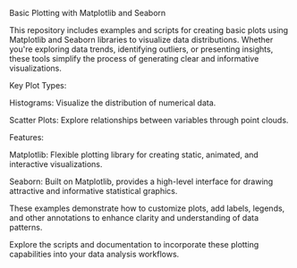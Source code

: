 Basic Plotting with Matplotlib and Seaborn



















This repository includes examples and scripts for creating basic plots using Matplotlib and Seaborn libraries to visualize data distributions. Whether you're exploring data trends, identifying outliers, or presenting insights, these tools simplify the process of generating clear and informative visualizations.

Key Plot Types:



















Histograms: Visualize the distribution of numerical data.

















Scatter Plots: Explore relationships between variables through point clouds.

























Features:





















Matplotlib: Flexible plotting library for creating static, animated, and interactive visualizations.




















Seaborn: Built on Matplotlib, provides a high-level interface for drawing attractive and informative statistical graphics.















These examples demonstrate how to customize plots, add labels, legends, and other annotations to enhance clarity and understanding of data patterns.




























Explore the scripts and documentation to incorporate these plotting capabilities into your data analysis workflows.
